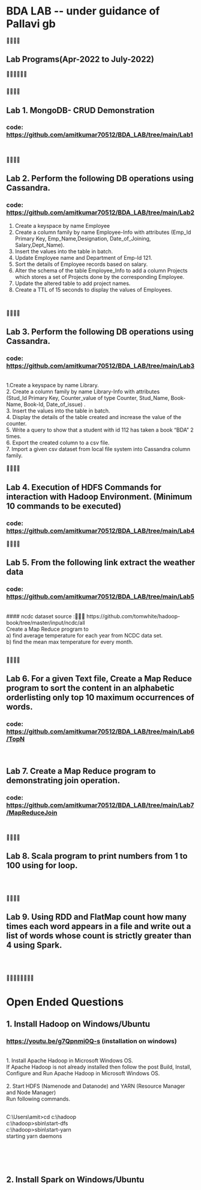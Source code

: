 # BDA LAB -- under guidance of Pallavi gb 
💢💢💢💢
## Lab Programs(Apr-2022 to July-2022)
📘📘📘📘📘📘
##

🔲🔲🔲🔲
## Lab 1.    MongoDB- CRUD Demonstration
###  code: https://github.com/amitkumar70512/BDA_LAB/tree/main/Lab1
</br>

🔲🔲🔲🔲
## Lab 2.    Perform the following DB operations using Cassandra.
###  code: https://github.com/amitkumar70512/BDA_LAB/tree/main/Lab2

1. Create a keyspace by name Employee
2. Create a column family by name Employee-Info with attributes (Emp_Id Primary Key, Emp_Name,Designation, Date_of_Joining, Salary,Dept_Name).
3. Insert the values into the table in batch.
4. Update Employee name and Department of Emp-Id 121.
5. Sort the details of Employee records based on salary.
6. Alter the schema of the table Employee_Info to add a column Projects which stores a set of Projects done by the corresponding Employee.
7. Update the altered table to add project names.
8. Create a TTL of 15 seconds to display the values of Employees.
</br>

🔲🔲🔲🔲
## Lab 3. Perform the following DB operations using Cassandra.
###  code: https://github.com/amitkumar70512/BDA_LAB/tree/main/Lab3      
<br/>
1.Create a keyspace by name Library.       <br/>
2. Create a column family by name Library-Info with attributes<br/>
                     (Stud_Id Primary Key,
                     Counter_value of type Counter,
                     Stud_Name, Book-Name, Book-Id,
                     Date_of_issue) .<br/>          
3. Insert the values into the table in batch.<br/>
4. Display the details of the table created and increase the value of the counter.<br/>
5. Write a query to show that a student with id 112 has taken a book “BDA” 2 times.     <br/>
6. Export the created column to a csv file.      <br/>
7. Import a given csv dataset from local file system into Cassandra column family.<br/>

<br/>
🔲🔲🔲🔲
 
## Lab 4. Execution of HDFS Commands for interaction with Hadoop Environment. (Minimum 10 commands to be executed)
###  code: https://github.com/amitkumar70512/BDA_LAB/tree/main/Lab4


🔲🔲🔲🔲


## Lab  5. From the following link extract the weather data
###  code: https://github.com/amitkumar70512/BDA_LAB/tree/main/Lab5 
<br/>
#### ncdc dataset source :🔗🔗🔗 https://github.com/tomwhite/hadoop-book/tree/master/input/ncdc/all 
<br/>
Create a Map Reduce program to<br/>
a) find average temperature for each year from NCDC data set.<br/>
b) find the mean max temperature for every month. <br/>
<br/>

🔲🔲🔲🔲

## Lab 6.  For a given Text file, Create a Map Reduce program to sort the content in an alphabetic orderlisting only top 10 maximum occurrences of words.
### code: https://github.com/amitkumar70512/BDA_LAB/tree/main/Lab6/TopN 
<br/>

## Lab 7.  Create a Map Reduce program to demonstrating join operation.
### code: https://github.com/amitkumar70512/BDA_LAB/tree/main/Lab7/MapReduceJoin
<br/>

🔲🔲🔲🔲
## Lab 8. Scala program to print numbers from 1 to 100 using for loop.
<br/>
<br/>

🔲🔲🔲🔲
## Lab 9.  Using RDD and FlatMap count how many times each word appears in a file and write out a list of words whose count is strictly greater than 4 using Spark.

<br/>
<br/>

 
🔲🔲🔲🔲🔲🔲🔲🔲

# Open Ended Questions


## 1.    Install Hadoop on Windows/Ubuntu
###   https://youtu.be/g7Qpnmi0Q-s (installation on windows)
 <br/>
 1. Install Apache Hadoop  in Microsoft Windows OS. <br/>
 If Apache Hadoop  is not already installed then follow the post Build, Install, Configure and Run Apache Hadoop  in Microsoft Windows OS.
<br/><br/>
 2. Start HDFS (Namenode and Datanode) and YARN (Resource Manager and Node Manager) <br/>
 Run following commands. <br/>

<br/> C:\Users\amit>cd c:\hadoop
<br/>c:\hadoop>sbin\start-dfs
<br/>c:\hadoop>sbin\start-yarn
<br/>  starting yarn daemons

<br/><br/><br/>

## 2.    Install Spark on Windows/Ubuntu
